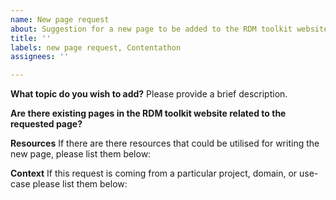 ```yaml
---
name: New page request
about: Suggestion for a new page to be added to the RDM toolkit website
title: ''
labels: new page request, Contentathon
assignees: ''

---
```


**What topic do you wish to add?**
Please provide a brief description.

**Are there existing pages in the RDM toolkit website related to the requested page?**


**Resources**
If there are there resources that could be utilised for writing the new page, please list them below:


**Context**
If this request is coming from a particular project, domain, or use-case please list them below:
